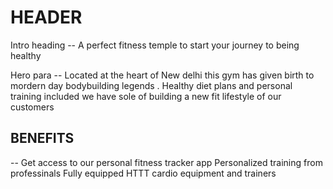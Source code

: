 # HEADER

Intro heading
-- A perfect fitness temple to start your journey to being healthy

Hero para
-- Located at the heart of New delhi this gym has given birth to
mordern day bodybuilding legends . Healthy diet plans and personal
training included we have sole of building a new fit lifestyle of
our customers

## BENEFITS

-- Get access to our personal fitness tracker app
Personalized training from professinals
Fully equipped HTTT cardio equipment and trainers
